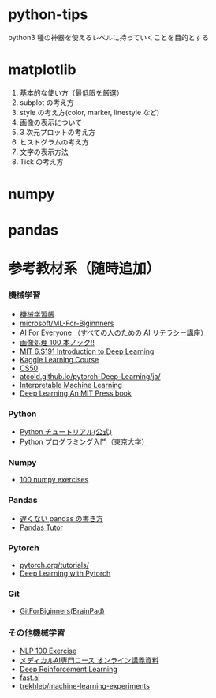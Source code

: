 # python-tips

python3 種の神器を使えるレベルに持っていくことを目的とする

# matplotlib

1. 基本的な使い方（最低限を厳選）
2. subplot の考え方
3. style の考え方(color, marker, linestyle など)
4. 画像の表示について
5. 3 次元プロットの考え方
6. ヒストグラムの考え方
7. 文字の表示方法
8. Tick の考え方

# numpy

# pandas

# 参考教材系（随時追加）

### 機械学習
- [機械学習帳](https://chokkan.github.io/mlnote/)
- [microsoft/ML-For-Biginnners](https://github.com/microsoft/ML-For-Beginners)
- [AI For Everyone （すべての人のための AI リテラシー講座）](https://www.coursera.org/learn/ai-for-everyone-ja)
- [画像処理 100 本ノック!!](https://github.com/minido/Gasyori100knock-1)
- [MIT 6.S191 Introduction to Deep Learning](http://introtodeeplearning.com/)
- [Kaggle Learning Course](https://www.kaggle.com/learn)
- [CS50](https://cs50.harvard.edu/x/2021/)
- [atcold.github.io/pytorch-Deep-Learning/ja/](https://atcold.github.io/pytorch-Deep-Learning/ja/)
- [Interpretable Machine Learning](https://hacarus.github.io/interpretable-ml-book-ja/index.html)
- [Deep Learning An MIT Press book](https://www.deeplearningbook.org/)


### Python
- [Python チュートリアル(公式)](https://docs.python.org/ja/3/tutorial/)
- [Python プログラミング入門（東京大学）](https://colab.research.google.com/github/utokyo-ipp/utokyo-ipp.github.io/blob/master/colab/index.ipynb)


### Numpy
- [100 numpy exercises](https://github.com/rougier/numpy-100)


### Pandas
- [遅くない pandas の書き方](https://naotaka1128.hatenadiary.jp/entry/2021/12/07/083000)
- [Pandas Tutor](https://pandastutor.com/)


### Pytorch
- [pytorch.org/tutorials/](https://pytorch.org/tutorials/)
- [Deep Learning with Pytorch](https://github.com/deep-learning-with-pytorch/dlwpt-code)


### Git
- [GitForBiginners(BrainPad)](https://github.com/BrainPad/GitForBeginners2020)


### その他機械学習
- [NLP 100 Exercise](https://nlp100.github.io/ja/)
- [メディカルAI専門コース オンライン講義資料](https://japan-medical-ai.github.io/medical-ai-course-materials/)
- [Deep Reinforcement Learning](http://rail.eecs.berkeley.edu/deeprlcourse/)
- [fast.ai](https://github.com/fastai/fastbook)
- [trekhleb/machine-learning-experiments](https://github.com/trekhleb/machine-learning-experiments)


